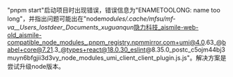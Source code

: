 "pnpm start"启动项目时出现错误，错误信息为"ENAMETOOLONG: name too long"，并指出问题可能出在"node*modules/.cache/mfsu/mf-va\_\_Users_lostdeer_Documents_xuguanqun*隐力科技_aismile-web-old_aismile-compatible_node_modules_.pnpm_registry.npmmirror.com+umi@4.0.63_@babel+core@7.21.3_@types+react@18.0.30_eslint@8.35.0_postc_c5ojm44bj3muyn6bfgjii3d3vy_node_modules_umi_client_client_plugin.js.js"。解决方案是尝试升级node版本。

